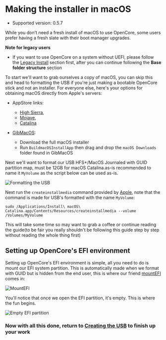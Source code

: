 
# Making the installer in macOS

* Supported version: 0.5.7

While you don't need a fresh install of macOS to use OpenCore, some users prefer having a fresh slate with their boot manager upgrades.

**Note for legacy users**
* If you want to use OpenCore on a system without UEFI, please follow the [Legacy Install](/extras/legacy.md) section first, after you can continue following the **Base folder structure** section

To start we'll want to grab ourselves a copy of macOS, you can skip this and head to formatting the USB if you're just making a bootable OpenCore stick and not an installer. For everyone else, here's your options for obtaining macOS directly from Apple's servers:

* AppStore links: 
   * [High Sierra](macappstores://itunes.apple.com/us/app/macos-high-sierra/id1246284741?mt=12), 
   * [Mojave](macappstores://itunes.apple.com/us/app/macos-mojave/id1398502828?mt=12), 
   * [Catalina](macappstores://itunes.apple.com/us/app/macos-catalina/id1466841314?mt=12)

* [GibMacOS](https://github.com/corpnewt/gibMacOS):
   * Download the full macOS installer
   * Run `BuildmacOSInstallApp` then drag and drop the `macOS Downloads` folder found in GibMacOS

Next we'll want to format our USB HFS+/MacOS Journaled with GUID partition map, must be 12GB for macOS Catalina.as-is recommended to name it `MyVolume` as the script below can be used as-is.

![Formatting the USB](https://i.imgur.com/numOUnF.png)

Next run the `createinstallmedia` command provided by [Apple](https://support.apple.com/en-us/HT201372), note that the command is made for USB's formatted with the name `MyVolume`:

```text
sudo /Applications/Install\ macOS\ Catalina.app/Contents/Resources/createinstallmedia --volume /Volumes/MyVolume
```

This will take some time so may want to grab a coffee or continue reading the guide(to be fair you really shouldn't be following this guide step by step without reading the whole thing first)


## Setting up OpenCore's EFI environment

Setting up OpenCore's EFI environment is simple, all you need to do is mount our EFI system partition. This is automatically made when we format with GUID but is hidden from the end user, this is where our friend [mountEFI](https://github.com/corpnewt/MountEFI) comes in:

![MountEFI](https://i.imgur.com/4l1oK8i.png)

You'll notice that once we open the EFI partition, it's empty. This is where the fun begins.

![Empty EFI partition](https://i.imgur.com/EDeZB3u.png)

### Now with all this done, return to [Creating the USB](/installer-guide/opencore-efi.md) to finish up your work
